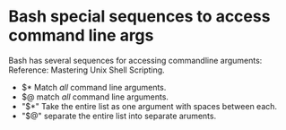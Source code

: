 # Bash special sequences to access command line args
Bash has several sequences for accessing commandline arguments:
Reference: Mastering Unix Shell Scripting.
* $\* Match *all* command line arguments.
* $@ match *all* command line arguments.
* "$\*" Take the entire list as one argument with spaces between each.
* "$@" separate the entire list into separate aruments.
